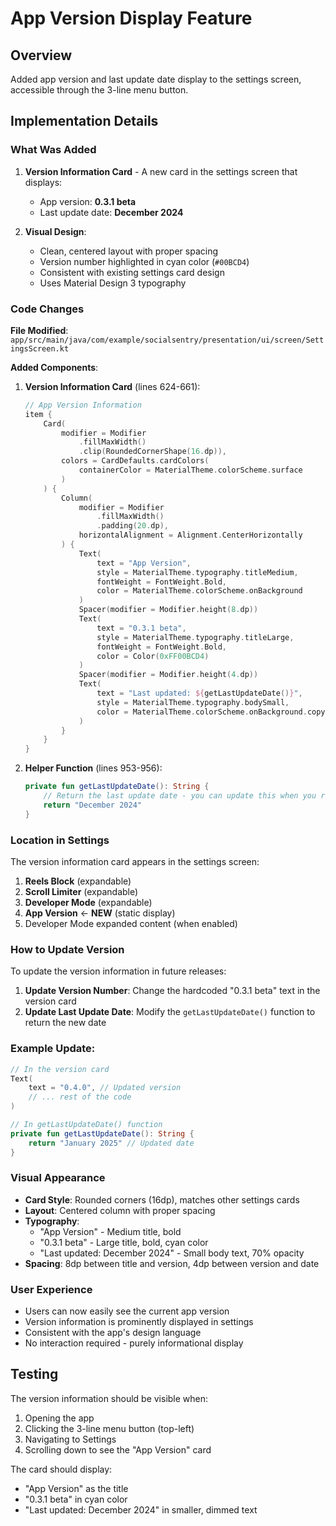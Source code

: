 # App Version Display Feature

## Overview
Added app version and last update date display to the settings screen, accessible through the 3-line menu button.

## Implementation Details

### What Was Added
1. **Version Information Card** - A new card in the settings screen that displays:
   - App version: **0.3.1 beta**
   - Last update date: **December 2024**

2. **Visual Design**:
   - Clean, centered layout with proper spacing
   - Version number highlighted in cyan color (`#00BCD4`)
   - Consistent with existing settings card design
   - Uses Material Design 3 typography

### Code Changes

**File Modified**: `app/src/main/java/com/example/socialsentry/presentation/ui/screen/SettingsScreen.kt`

**Added Components**:
1. **Version Information Card** (lines 624-661):
   ```kotlin
   // App Version Information
   item {
       Card(
           modifier = Modifier
               .fillMaxWidth()
               .clip(RoundedCornerShape(16.dp)),
           colors = CardDefaults.cardColors(
               containerColor = MaterialTheme.colorScheme.surface
           )
       ) {
           Column(
               modifier = Modifier
                   .fillMaxWidth()
                   .padding(20.dp),
               horizontalAlignment = Alignment.CenterHorizontally
           ) {
               Text(
                   text = "App Version",
                   style = MaterialTheme.typography.titleMedium,
                   fontWeight = FontWeight.Bold,
                   color = MaterialTheme.colorScheme.onBackground
               )
               Spacer(modifier = Modifier.height(8.dp))
               Text(
                   text = "0.3.1 beta",
                   style = MaterialTheme.typography.titleLarge,
                   fontWeight = FontWeight.Bold,
                   color = Color(0xFF00BCD4)
               )
               Spacer(modifier = Modifier.height(4.dp))
               Text(
                   text = "Last updated: ${getLastUpdateDate()}",
                   style = MaterialTheme.typography.bodySmall,
                   color = MaterialTheme.colorScheme.onBackground.copy(alpha = 0.7f)
               )
           }
       }
   }
   ```

2. **Helper Function** (lines 953-956):
   ```kotlin
   private fun getLastUpdateDate(): String {
       // Return the last update date - you can update this when you release new versions
       return "December 2024"
   }
   ```

### Location in Settings
The version information card appears in the settings screen:
1. **Reels Block** (expandable)
2. **Scroll Limiter** (expandable) 
3. **Developer Mode** (expandable)
4. **App Version** ← **NEW** (static display)
5. Developer Mode expanded content (when enabled)

### How to Update Version
To update the version information in future releases:

1. **Update Version Number**: Change the hardcoded "0.3.1 beta" text in the version card
2. **Update Last Update Date**: Modify the `getLastUpdateDate()` function to return the new date

### Example Update:
```kotlin
// In the version card
Text(
    text = "0.4.0", // Updated version
    // ... rest of the code
)

// In getLastUpdateDate() function
private fun getLastUpdateDate(): String {
    return "January 2025" // Updated date
}
```

### Visual Appearance
- **Card Style**: Rounded corners (16dp), matches other settings cards
- **Layout**: Centered column with proper spacing
- **Typography**: 
  - "App Version" - Medium title, bold
  - "0.3.1 beta" - Large title, bold, cyan color
  - "Last updated: December 2024" - Small body text, 70% opacity
- **Spacing**: 8dp between title and version, 4dp between version and date

### User Experience
- Users can now easily see the current app version
- Version information is prominently displayed in settings
- Consistent with the app's design language
- No interaction required - purely informational display

## Testing
The version information should be visible when:
1. Opening the app
2. Clicking the 3-line menu button (top-left)
3. Navigating to Settings
4. Scrolling down to see the "App Version" card

The card should display:
- "App Version" as the title
- "0.3.1 beta" in cyan color
- "Last updated: December 2024" in smaller, dimmed text
